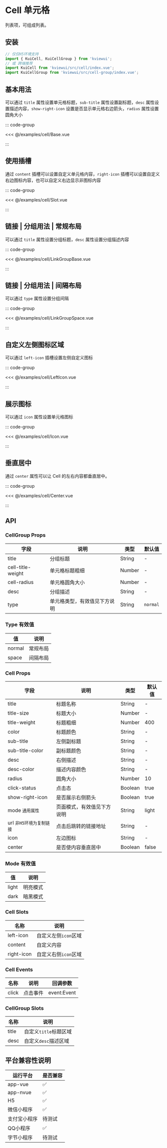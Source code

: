 # Cell 单元格

列表项，可组成列表。

<!--@include: ./tips/introduce.md-->

<TipsIntroduce />

## 安装
```ts
// 仅仅H5环境支持
import { KuiCell, KuiCellGroup } from 'kviewui';
// 或 跨端推荐
import KuiCell from 'kviewui/src/cell/index.vue';
import KuiCellGroup from 'kviewui/src/cell-group/index.vue';
```

## 基本用法

可以通过 `title` 属性设置单元格标题，`sub-title` 属性设置副标题，`desc` 属性设置描述内容，`show-right-icon` 设置是否显示单元格右边箭头，`radius` 属性设置圆角大小

<!-- <show-code com-type="cell" com-show-type="base" /> -->
::: code-group

<<< @/examples/cell/Base.vue

:::

## 使用插槽

通过 `content` 插槽可以设置自定义单元格内容，`right-icon` 插槽可以设置自定义右边图标内容，也可以自定义右边显示非图标内容

<!-- <show-code com-type="cell" com-show-type="slot" /> -->
::: code-group

<<< @/examples/cell/Slot.vue

:::

## 链接 | 分组用法 | 常规布局

可以通过 `title` 属性设置分组标题，`desc` 属性设置分组描述内容

<!-- <show-code com-type="cell" com-show-type="link-group-base" /> -->
::: code-group

<<< @/examples/cell/LinkGroupBase.vue

:::

## 链接 | 分组用法 | 间隔布局

可以通过 `type` 属性设置分组间隔

<!-- <show-code com-type="cell" com-show-type="link-group-space" /> -->
::: code-group

<<< @/examples/cell/LinkGroupSpace.vue

:::

## 自定义左侧图标区域

可以通过 `left-icon` 插槽设置左侧自定义图标

<!-- <show-code com-type="cell" com-show-type="left-icon" /> -->
::: code-group

<<< @/examples/cell/LeftIcon.vue

:::

## 展示图标

可以通过 `icon` 属性设置单元格图标

<!-- <show-code com-type="cell" com-show-type="icon" /> -->
::: code-group

<<< @/examples/cell/Icon.vue

:::

## 垂直居中

通过 `center` 属性可以让 Cell 的左右内容都垂直居中。

<!-- <show-code com-type="cell" com-show-type="center" /> -->
::: code-group

<<< @/examples/cell/Center.vue

:::

## API

### CellGroup Props

| 字段 | 说明 | 类型 | 默认值 
| --- | --- | --- | --- 
| title | 分组标题 | String | - 
| cell-title-weight | 单元格标题粗细 | Number | - 
| cell-radius | 单元格圆角大小 | Number | - 
| desc | 分组描述 | String | - 
| type | 单元格类型，有效值见下方说明 | String | `normal` 

### Type 有效值
| 值 | 说明 
| --- | --- 
| normal | 常规布局 
| space | 间隔布局 

### Cell Props

| 字段 | 说明 | 类型 | 默认值 
| --- | --- | --- | --- 
| title | 标题名称 | String | - 
| title-size | 标题大小 | Number | - 
| title-weight | 标题粗细 | Number | 400 
| color | 标题颜色 | String | - 
| sub-title | 左侧副标题 | String | - 
| sub-title-color | 副标题颜色 | String | - 
| desc | 右侧描述 | String | - 
| desc-color | 描述内容颜色 | String | - 
| radius | 圆角大小 | Number | 10 
| click-status | 点击态 | Boolean | true 
| show-right-icon | 是否展示右侧箭头 | Boolean | true 
| mode `通用属性` | 页面模式，有效值见下方说明 | String | light 
| url `非H5环境为复制链接` | 点击后跳转的链接地址 | String | - 
| icon | 左边图标 | String | - 
| center | 是否使内容垂直居中 | Boolean | false 

### Mode 有效值
| 值 | 说明 |
| --- | --- 
| light | 明亮模式 
| dark | 暗黑模式 

### Cell Slots

| 名称 | 说明 
| --- | --- 
| left-icon | 自定义左侧`icon`区域 
| content | 自定义内容 
| right-icon | 自定义右侧`icon`区域 

### Cell Events

| 名称 | 说明 | 回调参数 
| --- | --- | --- 
| click | 点击事件 | event:Event 

### CellGroup Slots

| 名称 | 说明 
| --- | --- 
| title | 自定义`title`标题区域 
| desc | 自定义`desc`描述区域 

## 平台兼容性说明
| 运行平台 | 是否兼容
| --- | ---
| app-vue | ✅
| app-nvue | ✅
| H5 | ✅
| 微信小程序 | ✅
| 支付宝小程序 | 待测试
| QQ小程序 | ✅
| 字节小程序 | 待测试